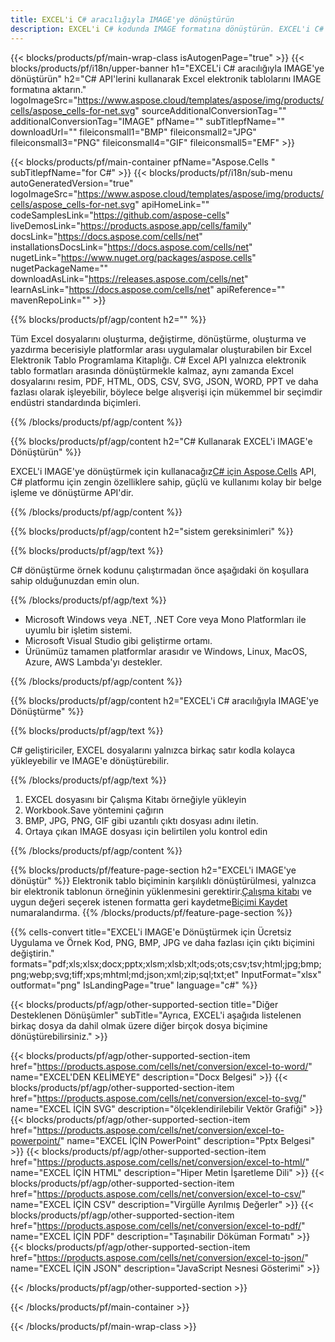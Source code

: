 ```yaml
---
title: EXCEL'i C# aracılığıyla IMAGE'ye dönüştürün
description: EXCEL'i C# kodunda IMAGE formatına dönüştürün. EXCEL'i C# kullanarak GÖRÜNTÜ olarak kaydedin.
---
```

{{< blocks/products/pf/main-wrap-class isAutogenPage="true" >}}
{{< blocks/products/pf/i18n/upper-banner h1="EXCEL\'i C# aracılığıyla IMAGE\'ye dönüştürün" h2="C# API\'lerini kullanarak Excel elektronik tablolarını IMAGE formatına aktarın." logoImageSrc="https://www.aspose.cloud/templates/aspose/img/products/cells/aspose_cells-for-net.svg" sourceAdditionalConversionTag="" additionalConversionTag="IMAGE" pfName="" subTitlepfName="" downloadUrl="" fileiconsmall1="BMP" fileiconsmall2="JPG" fileiconsmall3="PNG" fileiconsmall4="GIF" fileiconsmall5="EMF" >}}

{{< blocks/products/pf/main-container pfName="Aspose.Cells " subTitlepfName="for C#" >}}
{{< blocks/products/pf/i18n/sub-menu autoGeneratedVersion="true" logoImageSrc="https://www.aspose.cloud/templates/aspose/img/products/cells/aspose_cells-for-net.svg" apiHomeLink="" codeSamplesLink="https://github.com/aspose-cells" liveDemosLink="https://products.aspose.app/cells/family" docsLink="https://docs.aspose.com/cells/net" installationsDocsLink="https://docs.aspose.com/cells/net" nugetLink="https://www.nuget.org/packages/aspose.cells" nugetPackageName="" downloadAsLink="https://releases.aspose.com/cells/net" learnAsLink="https://docs.aspose.com/cells/net" apiReference="" mavenRepoLink="" >}}

{{% blocks/products/pf/agp/content h2="" %}}

 Tüm Excel dosyalarını oluşturma, değiştirme, dönüştürme, oluşturma ve yazdırma becerisiyle platformlar arası uygulamalar oluşturabilen bir Excel Elektronik Tablo Programlama Kitaplığı. C# Excel API yalnızca elektronik tablo formatları arasında dönüştürmekle kalmaz, aynı zamanda Excel dosyalarını resim, PDF, HTML, ODS, CSV, SVG, JSON, WORD, PPT ve daha fazlası olarak işleyebilir, böylece belge alışverişi için mükemmel bir seçimdir endüstri standardında biçimleri.

{{% /blocks/products/pf/agp/content %}}

{{% blocks/products/pf/agp/content h2="C# Kullanarak EXCEL\'i IMAGE\'e Dönüştürün" %}}

 EXCEL'i IMAGE'ye dönüştürmek için kullanacağız[C# için Aspose.Cells](https://products.aspose.com/cells/net) API, C# platformu için zengin özelliklere sahip, güçlü ve kullanımı kolay bir belge işleme ve dönüştürme API'dir.

{{% /blocks/products/pf/agp/content %}}


{{% blocks/products/pf/agp/content h2="sistem gereksinimleri" %}}

{{% blocks/products/pf/agp/text %}}

 C# dönüştürme örnek kodunu çalıştırmadan önce aşağıdaki ön koşullara sahip olduğunuzdan emin olun.
 
{{% /blocks/products/pf/agp/text %}}

-  Microsoft Windows veya .NET, .NET Core veya Mono Platformları ile uyumlu bir işletim sistemi.
-  Microsoft Visual Studio gibi geliştirme ortamı.
-  Ürünümüz tamamen platformlar arasıdır ve Windows, Linux, MacOS, Azure, AWS Lambda'yı destekler.

{{% /blocks/products/pf/agp/content %}}

{{% blocks/products/pf/agp/content h2="EXCEL\'i C# aracılığıyla IMAGE\'ye Dönüştürme" %}}

{{% blocks/products/pf/agp/text %}}

 C# geliştiriciler, EXCEL dosyalarını yalnızca birkaç satır kodla kolayca yükleyebilir ve IMAGE'e dönüştürebilir.

{{% /blocks/products/pf/agp/text %}}

1.  EXCEL dosyasını bir Çalışma Kitabı örneğiyle yükleyin
1.  Workbook.Save yöntemini çağırın
1.  BMP, JPG, PNG, GIF gibi uzantılı çıktı dosyası adını iletin.
1.  Ortaya çıkan IMAGE dosyası için belirtilen yolu kontrol edin

{{% /blocks/products/pf/agp/content %}}


{{% blocks/products/pf/feature-page-section h2="EXCEL\'i IMAGE\'ye dönüştür" %}}
 Elektronik tablo biçiminin karşılıklı dönüştürülmesi, yalnızca bir elektronik tablonun örneğinin yüklenmesini gerektirir.[Çalışma kitabı](https://reference.aspose.com/cells/net/aspose.cells/workbook) ve uygun değeri seçerek istenen formatta geri kaydetme[Biçimi Kaydet](https://reference.aspose.com/cells/net/aspose.cells/saveformat) numaralandırma.
{{% /blocks/products/pf/feature-page-section %}}


{{% cells-convert title="EXCEL\'i IMAGE\'e Dönüştürmek için Ücretsiz Uygulama ve Örnek Kod, PNG, BMP, JPG ve daha fazlası için çıktı biçimini değiştirin." formats="pdf;xls;xlsx;docx;pptx;xlsm;xlsb;xlt;ods;ots;csv;tsv;html;jpg;bmp;png;webp;svg;tiff;xps;mhtml;md;json;xml;zip;sql;txt;et" InputFormat="xlsx" outformat="png" IsLandingPage="true" language="c#" %}}
 


{{< blocks/products/pf/agp/other-supported-section title="Diğer Desteklenen Dönüşümler" subTitle="Ayrıca, EXCEL\'i aşağıda listelenen birkaç dosya da dahil olmak üzere diğer birçok dosya biçimine dönüştürebilirsiniz." >}}

{{< blocks/products/pf/agp/other-supported-section-item href="https://products.aspose.com/cells/net/conversion/excel-to-word/" name="EXCEL\'DEN KELİMEYE" description="Docx Belgesi" >}}
{{< blocks/products/pf/agp/other-supported-section-item href="https://products.aspose.com/cells/net/conversion/excel-to-svg/" name="EXCEL İÇİN SVG" description="ölçeklendirilebilir Vektör Grafiği" >}}
{{< blocks/products/pf/agp/other-supported-section-item href="https://products.aspose.com/cells/net/conversion/excel-to-powerpoint/" name="EXCEL İÇİN PowerPoint" description="Pptx Belgesi" >}}
{{< blocks/products/pf/agp/other-supported-section-item href="https://products.aspose.com/cells/net/conversion/excel-to-html/" name="EXCEL İÇİN HTML" description="Hiper Metin İşaretleme Dili" >}}
{{< blocks/products/pf/agp/other-supported-section-item href="https://products.aspose.com/cells/net/conversion/excel-to-csv/" name="EXCEL İÇİN CSV" description="Virgülle Ayrılmış Değerler" >}}
{{< blocks/products/pf/agp/other-supported-section-item href="https://products.aspose.com/cells/net/conversion/excel-to-pdf/" name="EXCEL İÇİN PDF" description="Taşınabilir Döküman Formatı" >}}
{{< blocks/products/pf/agp/other-supported-section-item href="https://products.aspose.com/cells/net/conversion/excel-to-json/" name="EXCEL İÇİN JSON" description="JavaScript Nesnesi Gösterimi" >}}

{{< /blocks/products/pf/agp/other-supported-section >}}

{{< /blocks/products/pf/main-container >}}
    
{{< /blocks/products/pf/main-wrap-class >}}
